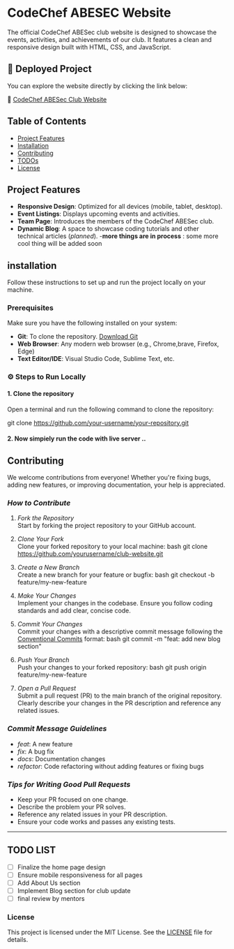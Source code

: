 # CodeChef ABESEC Website

The official CodeChef ABESec club website is designed to showcase the events, activities, and achievements of our club. It features a clean and responsive design built with HTML, CSS, and JavaScript.

## 🚀 Deployed Project
You can explore the website directly by clicking the link below:

🔗 [CodeChef ABESec Club Website](https://codechefabesec.netlify.app/home-1)


## Table of Contents
- [Project Features](#project-features)
- [Installation](#installation)
- [Contributing](#contributing)
- [TODOs](#todo-list)
- [License](#license)

## Project Features
- **Responsive Design**: Optimized for all devices (mobile, tablet, desktop).
- **Event Listings**: Displays upcoming events and activities.
- **Team Page**: Introduces the members of the CodeChef ABESec club.
- **Dynamic Blog**: A space to showcase coding tutorials and other technical articles (*planned*).
-**more things are in process** : some more cool thing will be added soon
  
## installation 

Follow these instructions to set up and run the project locally on your machine.

### Prerequisites

Make sure you have the following installed on your system:

- **Git**: To clone the repository. [Download Git](https://git-scm.com/downloads)
- **Web Browser**: Any modern web browser (e.g., Chrome,brave, Firefox, Edge)
- **Text Editor/IDE**:  Visual Studio Code, Sublime Text, etc.

### ⚙️ Steps to Run Locally

#### 1. Clone the repository

Open a terminal and run the following command to clone the repository:

git clone https://github.com/your-username/your-repository.git

#### 2. Now simpiely run the code with live server ..


## Contributing

We welcome contributions from everyone! Whether you're fixing bugs, adding new features, or improving documentation, your help is appreciated.

### *How to Contribute*

1. *Fork the Repository*  
   Start by forking the project repository to your GitHub account.

2. *Clone Your Fork*  
   Clone your forked repository to your local machine:
   bash
   git clone https://github.com/yourusername/club-website.git
   

3. *Create a New Branch*  
   Create a new branch for your feature or bugfix:
   bash
   git checkout -b feature/my-new-feature
   

4. *Make Your Changes*  
   Implement your changes in the codebase. Ensure you follow coding standards and add clear, concise code.

5. *Commit Your Changes*  
   Commit your changes with a descriptive commit message following the [Conventional Commits](https://www.conventionalcommits.org/en/v1.0.0/) format:
   bash
   git commit -m "feat: add new blog section"
   

6. *Push Your Branch*  
   Push your changes to your forked repository:
   bash
   git push origin feature/my-new-feature
   

7. *Open a Pull Request*  
   Submit a pull request (PR) to the main branch of the original repository. Clearly describe your changes in the PR description and reference any related issues.

### *Commit Message Guidelines*
- *feat*: A new feature
- *fix*: A bug fix
- *docs*: Documentation changes
- *refactor*: Code refactoring without adding features or fixing bugs

### *Tips for Writing Good Pull Requests*
- Keep your PR focused on one change.
- Describe the problem your PR solves.
- Reference any related issues in your PR description.
- Ensure your code works and passes any existing tests.

---
## TODO LIST

- [ ] Finalize the home page design
- [ ] Ensure mobile responsiveness for all pages
- [ ] Add About Us section
- [ ] Implement Blog section for club update
- [ ] final review by mentors
### License

This project is licensed under the MIT License. See the [LICENSE](./LICENSE) file for details.
      
